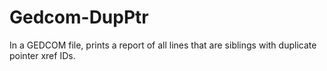 # Gedcom-DupPtr

In a GEDCOM file, prints a report of all lines that are siblings
with duplicate pointer xref IDs.

